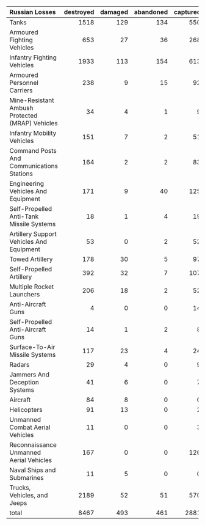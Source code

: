 | Russian Losses                                   |   destroyed |   damaged |   abandoned |   captured |   total |
|:-------------------------------------------------|------------:|----------:|------------:|-----------:|--------:|
| Tanks                                            |        1518 |       129 |         134 |        550 |    2331 |
| Armoured Fighting Vehicles                       |         653 |        27 |          36 |        268 |     984 |
| Infantry Fighting Vehicles                       |        1933 |       113 |         154 |        613 |    2813 |
| Armoured Personnel Carriers                      |         238 |         9 |          15 |         92 |     354 |
| Mine-Resistant Ambush Protected  (MRAP) Vehicles |          34 |         4 |           1 |          9 |      48 |
| Infantry Mobility Vehicles                       |         151 |         7 |           2 |         51 |     211 |
| Command Posts And Communications Stations        |         164 |         2 |           2 |         83 |     251 |
| Engineering Vehicles And Equipment               |         171 |         9 |          40 |        125 |     345 |
| Self-Propelled Anti-Tank Missile Systems         |          18 |         1 |           4 |         19 |      42 |
| Artillery Support Vehicles And Equipment         |          53 |         0 |           2 |         52 |     107 |
| Towed Artillery                                  |         178 |        30 |           5 |         97 |     310 |
| Self-Propelled Artillery                         |         392 |        32 |           7 |        107 |     538 |
| Multiple Rocket Launchers                        |         206 |        18 |           2 |         52 |     278 |
| Anti-Aircraft Guns                               |           4 |         0 |           0 |         14 |      18 |
| Self-Propelled Anti-Aircraft Guns                |          14 |         1 |           2 |          8 |      25 |
| Surface-To-Air Missile Systems                   |         117 |        23 |           4 |         24 |     168 |
| Radars                                           |          29 |         4 |           0 |          9 |      42 |
| Jammers And Deception Systems                    |          41 |         6 |           0 |          7 |      54 |
| Aircraft                                         |          84 |         8 |           0 |          0 |      92 |
| Helicopters                                      |          91 |        13 |           0 |          2 |     106 |
| Unmanned Combat Aerial Vehicles                  |          11 |         0 |           0 |          3 |      14 |
| Reconnaissance Unmanned Aerial Vehicles          |         167 |         0 |           0 |        126 |     293 |
| Naval Ships and Submarines                       |          11 |         5 |           0 |          0 |      16 |
| Trucks, Vehicles, and Jeeps                      |        2189 |        52 |          51 |        570 |    2862 |
| total                                            |        8467 |       493 |         461 |       2881 |   12302 |
